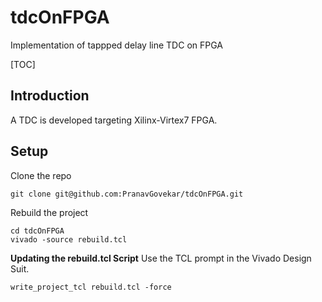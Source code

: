 # tdcOnFPGA

Implementation of tappped delay line TDC on FPGA

[TOC]

## Introduction
A TDC is developed targeting Xilinx-Virtex7 FPGA.

## Setup

Clone the repo
```
git clone git@github.com:PranavGovekar/tdcOnFPGA.git 
```
Rebuild the project
```
cd tdcOnFPGA
vivado -source rebuild.tcl
```

**Updating the rebuild.tcl Script**
 Use the TCL prompt in the Vivado Design Suit.
 ```
 write_project_tcl rebuild.tcl -force
 ```
